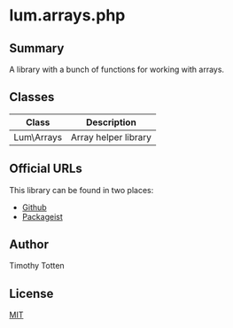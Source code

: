 # lum.arrays.php

## Summary

A library with a bunch of functions for working with arrays.

## Classes

| Class                   | Description                                       |
| ----------------------- | ------------------------------------------------- |
| Lum\Arrays              | Array helper library                              |

## Official URLs

This library can be found in two places:

 * [Github](https://github.com/supernovus/lum.arrays.php)
 * [Packageist](https://packagist.org/packages/lum/lum-arrays)

## Author

Timothy Totten

## License

[MIT](https://spdx.org/licenses/MIT.html)
